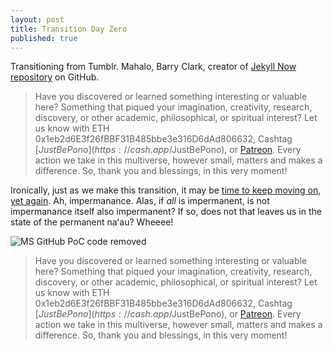 ```yaml
---
layout: post
title: Transition Day Zero
published: true
---
```

Transitioning from Tumblr. Mahalo, Barry Clark, creator of [Jekyll Now repository](https://github.com/barryclark/jekyll-now) on GitHub. 

> Have you discovered or learned something interesting or valuable here? Something that piqued your imagination, creativity, research, discovery, or other academic, philosophical, or spiritual interest? Let us know with ETH 0x1eb2d6E3f26fBBF31B485bbe3e316D6dAd806632, Cashtag [$JustBePono](https://cash.app/$JustBePono), or [Patreon](https://patreon.com/metavalent). Every action we take in this multiverse, however small, matters and makes a difference. So, thank you and blessings, in this very moment!

Ironically, just as we make this transition, it may be [time to keep moving on, yet again](https://twitter.com/HackingDave/status/1370070863505199108?s=20). Ah, impermanance. Alas, if _all_ is impermanent, is not impermanance itself also impermanent? If so, does not that leaves us in the state of the permanent naʻau? Wheeee! 

![MS GitHub PoC code removed]({{site.baseurl}}/images/github.poc.code-removal.dave-kennedy.png)

> Have you discovered or learned something interesting or valuable here? Something that piqued your imagination, creativity, research, discovery, or other academic, philosophical, or spiritual interest? Let us know with ETH 0x1eb2d6E3f26fBBF31B485bbe3e316D6dAd806632, Cashtag [$JustBePono](https://cash.app/$JustBePono), or [Patreon](https://patreon.com/metavalent). Every action we take in this multiverse, however small, matters and makes a difference. So, thank you and blessings, in this very moment!

